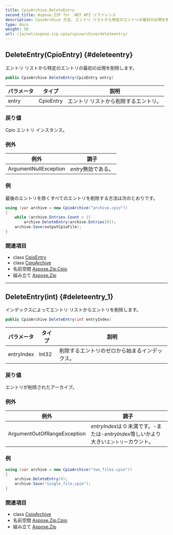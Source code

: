 ```yaml
---
title: CpioArchive.DeleteEntry
second_title: Aspose.ZIP for .NET API リファレンス
description: CpioArchive 方法. エントリ リストから特定のエントリの最初の出現を削除します
type: docs
weight: 50
url: /ja/net/aspose.zip.cpio/cpioarchive/deleteentry/
---
```

## DeleteEntry(CpioEntry) {#deleteentry}

エントリ リストから特定のエントリの最初の出現を削除します。

```csharp
public CpioArchive DeleteEntry(CpioEntry entry)
```

| パラメータ | タイプ | 説明 |
| --- | --- | --- |
| entry | CpioEntry | エントリ リストから削除するエントリ。 |

### 戻り値

Cpio エントリ インスタンス。

### 例外

| 例外 | 調子 |
| --- | --- |
| ArgumentNullException | *entry*無効である。 |

### 例

最後のエントリを除くすべてのエントリを削除する方法は次のとおりです。

```csharp
using (var archive = new CpioArchive("archive.cpio"))
{
    while (archive.Entries.Count > 1)
        archive.DeleteEntry(archive.Entries[0]);
    archive.Save(outputCpioFile);
}
```

### 関連項目

* class [CpioEntry](../../cpioentry/)
* class [CpioArchive](../)
* 名前空間 [Aspose.Zip.Cpio](../../cpioarchive/)
* 組み立て [Aspose.Zip](../../../)

---

## DeleteEntry(int) {#deleteentry_1}

インデックスによってエントリ リストからエントリを削除します。

```csharp
public CpioArchive DeleteEntry(int entryIndex)
```

| パラメータ | タイプ | 説明 |
| --- | --- | --- |
| entryIndex | Int32 | 削除するエントリのゼロから始まるインデックス。 |

### 戻り値

エントリが削除されたアーカイブ。

### 例外

| 例外 | 調子 |
| --- | --- |
| ArgumentOutOfRangeException | *entryIndex*は 0 未満です。-または-*entryIndex*等しいかより大きい`エントリー`カウント。 |

### 例

```csharp
using (var archive = new CpioArchive("two_files.cpio"))
{
    archive.DeleteEntry(0);
    archive.Save("single_file.cpio");
}
```

### 関連項目

* class [CpioArchive](../)
* 名前空間 [Aspose.Zip.Cpio](../../cpioarchive/)
* 組み立て [Aspose.Zip](../../../)


